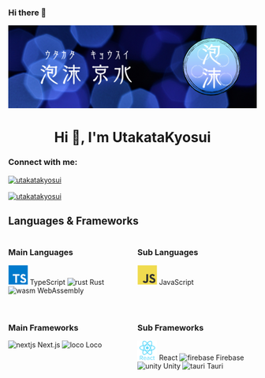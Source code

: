 ### Hi there 👋

<!--
**Tiamat-KIT/Tiamat-KIT** is a ✨ _special_ ✨ repository because its `README.md` (this file) appears on your GitHub profile.
-->

![header](./header.png)
<h1 align="center">Hi 👋, I'm UtakataKyosui</h1>

<h3 align="left">Connect with me:</h3>
<p align="left">
<a href="https://misskey.systems/@Utakata" target="blank">
  <img align="center" src="https://storage.misskey.systems/storage/files/489b622c-bf02-49a6-a7cc-c67ba1f0930f.png" alt="utakatakyosui" height="30" width="40" />
</a>
</p>
<p align="left">
<a href="https://misskey-star-night.org/@UtakataKyosui" target="blank">
  <img align="center" src="https://pub-83d43dd575744f20970bf4cfaf2abf1c.r2.dev/starrynight_icon.png" alt="utakatakyosui" height="30" width="40" />
</a>
</p>

## Languages & Frameworks

<div style="display: flex; flex-wrap: wrap; gap: 20px;">

  <div style="flex: 1; min-width: 200px;">
    <h3>Main Languages</h3>
    <p>
      <img src="https://raw.githubusercontent.com/devicons/devicon/master/icons/typescript/typescript-original.svg" alt="typescript" width="40" height="40"/> TypeScript  
      <img src="https://prev.rust-lang.org/logos/rust-logo-64x64.png" alt="rust" width="40" height="40"/> Rust  
      <img src="https://webassembly.org/favicon.ico" alt="wasm" width="40" height="40"/> WebAssembly  
    </p>
  </div>

  <div style="flex: 1; min-width: 200px;">
    <h3>Sub Languages</h3>
    <p>
      <img src="https://raw.githubusercontent.com/devicons/devicon/master/icons/javascript/javascript-original.svg" alt="javascript" width="40" height="40"/> JavaScript  
    </p>
  </div>

  <div style="flex: 1; min-width: 200px;">
    <h3>Main Frameworks</h3>
    <p>
      <img src="https://cdn.brandfetch.io/id2alue-rx/theme/dark/idqNI71Hra.svg?c=1dxbfHSJFAPEGdCLU4o5B" alt="nextjs" width="40" height="40"/> Next.js  
      <img src="https://avatars.githubusercontent.com/u/151030972?s=48&v=4" alt="loco" width="40" height="40"/> Loco  
    </p>
  </div>

  <div style="flex: 1; min-width: 200px;">
    <h3>Sub Frameworks</h3>
    <p>
      <img src="https://raw.githubusercontent.com/devicons/devicon/master/icons/react/react-original-wordmark.svg" alt="react" width="40" height="40"/> React  
      <img src="https://firebase.google.com/images/brand-guidelines/logo-logomark.png" alt="firebase" width="40" height="40"/> Firebase  
      <img src="https://www.vectorlogo.zone/logos/unity3d/unity3d-icon.svg" alt="unity" width="40" height="40"/> Unity  
      <img src="https://tauri.app/og-default.png" alt="tauri" width="40" height="40"/> Tauri  
    </p>
  </div>

</div>
